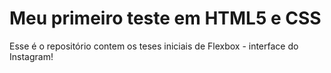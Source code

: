 # Meu primeiro teste em HTML5 e CSS

Esse é o repositório contem os teses iniciais de Flexbox - interface do Instagram! 

